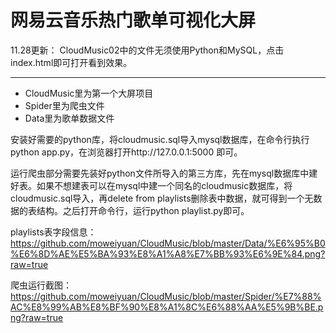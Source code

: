 # 网易云音乐热门歌单可视化大屏

11.28更新：
CloudMusic02中的文件无须使用Python和MySQL，点击index.html即可打开看到效果。

-------------------------------------------------------------------------

- CloudMusic里为第一个大屏项目
- Spider里为爬虫文件
- Data里为歌单数据文件

安装好需要的python库，将cloudmusic.sql导入mysql数据库，在命令行执行python app.py，在浏览器打开http://127.0.0.1:5000 即可。


运行爬虫部分需要先装好python文件所导入的第三方库，先在mysql数据库中建好表。如果不想建表可以在mysql中建一个同名的cloudmusic数据库，将cloudmusic.sql导入，再delete from playlists删除表中数据，就可得到一个无数据的表结构。之后打开命令行，运行python playlist.py即可。

playlists表字段信息：
https://github.com/moweiyuan/CloudMusic/blob/master/Data/%E6%95%B0%E6%8D%AE%E5%BA%93%E8%A1%A8%E7%BB%93%E6%9E%84.png?raw=true

爬虫运行截图：
https://github.com/moweiyuan/CloudMusic/blob/master/Spider/%E7%88%AC%E8%99%AB%E8%BF%90%E8%A1%8C%E6%88%AA%E5%9B%BE.png?raw=true
